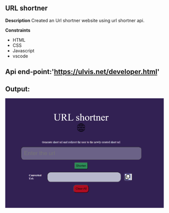 ## URL shortner

**Description**
Created an Url shortner website using url shortner api.

**Constraints**

- HTML
- CSS
- Javascript
- vscode

## Api end-point:'https://ulvis.net/developer.html'

## Output:
![alt text](image.png)
